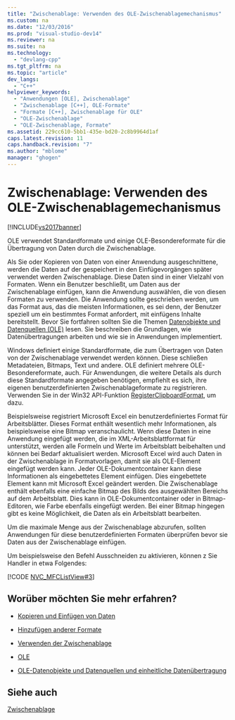 ```yaml
---
title: "Zwischenablage: Verwenden des OLE-Zwischenablagemechanismus"
ms.custom: na
ms.date: "12/03/2016"
ms.prod: "visual-studio-dev14"
ms.reviewer: na
ms.suite: na
ms.technology: 
  - "devlang-cpp"
ms.tgt_pltfrm: na
ms.topic: "article"
dev_langs: 
  - "C++"
helpviewer_keywords: 
  - "Anwendungen [OLE], Zwischenablage"
  - "Zwischenablage [C++], OLE-Formate"
  - "Formate [C++], Zwischenablage für OLE"
  - "OLE-Zwischenablage"
  - "OLE-Zwischenablage, Formate"
ms.assetid: 229cc610-5bb1-435e-bd20-2c8b9964d1af
caps.latest.revision: 11
caps.handback.revision: "7"
ms.author: "mblome"
manager: "ghogen"
---
```

# Zwischenablage: Verwenden des OLE-Zwischenablagemechanismus
[!INCLUDE[vs2017banner](../assembler/inline/includes/vs2017banner.md)]

OLE verwendet Standardformate und einige OLE\-Besondereformate für die Übertragung von Daten durch die Zwischenablage.  
  
 Als Sie oder Kopieren von Daten von einer Anwendung ausgeschnittene, werden die Daten auf der gespeichert in den Einfügevorgängen später verwendet werden Zwischenablage.  Diese Daten sind in einer Vielzahl von Formaten.  Wenn ein Benutzer beschließt, um Daten aus der Zwischenablage einfügen, kann die Anwendung auswählen, die von diesen Formaten zu verwenden.  Die Anwendung sollte geschrieben werden, um das Format aus, das die meisten Informationen, es sei denn, der Benutzer speziell um ein bestimmtes Format anfordert, mit einfügens Inhalte bereitstellt.  Bevor Sie fortfahren sollten Sie die Themen [Datenobjekte und Datenquellen \(OLE\)](../mfc/data-objects-and-data-sources-ole.md) lesen.  Sie beschreiben die Grundlagen, wie Datenübertragungen arbeiten und wie sie in Anwendungen implementiert.  
  
 Windows definiert einige Standardformate, die zum Übertragen von Daten von der Zwischenablage verwendet werden können.  Diese schließen Metadateien, Bitmaps, Text und andere.  OLE definiert mehrere OLE\-Besondereformate, auch.  Für Anwendungen, die weitere Details als durch diese Standardformate angegeben benötigen, empfiehlt es sich, ihre eigenen benutzerdefinierten Zwischenablageformate zu registrieren.  Verwenden Sie in der Win32 API\-Funktion [RegisterClipboardFormat](http://msdn.microsoft.com/library/windows/desktop/ms649049), um dazu.  
  
 Beispielsweise registriert Microsoft Excel ein benutzerdefiniertes Format für Arbeitsblätter.  Dieses Format enthält wesentlich mehr Informationen, als beispielsweise eine Bitmap veranschaulicht.  Wenn diese Daten in eine Anwendung eingefügt werden, die im XML\-Arbeitsblattformat für unterstützt, werden alle Formeln und Werte im Arbeitsblatt beibehalten und können bei Bedarf aktualisiert werden.  Microsoft Excel wird auch Daten in der Zwischenablage in Formatvorlagen, damit sie als OLE\-Element eingefügt werden kann.  Jeder OLE\-Dokumentcontainer kann diese Informationen als eingebettetes Element einfügen.  Dies eingebettete Element kann mit Microsoft Excel geändert werden.  Die Zwischenablage enthält ebenfalls eine einfache Bitmap des Bilds des ausgewählten Bereichs auf dem Arbeitsblatt.  Dies kann in OLE\-Dokumentcontainer oder in Bitmap\-Editoren, wie Farbe ebenfalls eingefügt werden.  Bei einer Bitmap hingegen gibt es keine Möglichkeit, die Daten als ein Arbeitsblatt bearbeiten.  
  
 Um die maximale Menge aus der Zwischenablage abzurufen, sollten Anwendungen für diese benutzerdefinierten Formaten überprüfen bevor sie Daten aus der Zwischenablage einfügen.  
  
 Um beispielsweise den Befehl Ausschneiden zu aktivieren, können z Sie Handler in etwa Folgendes:  
  
 [!CODE [NVC_MFCListView#3](../CodeSnippet/VS_Snippets_Cpp/NVC_MFCListView#3)]  
  
## Worüber möchten Sie mehr erfahren?  
  
-   [Kopieren und Einfügen von Daten](../mfc/clipboard-copying-and-pasting-data.md)  
  
-   [Hinzufügen anderer Formate](../mfc/clipboard-adding-other-formats.md)  
  
-   [Verwenden der Zwischenablage](../mfc/clipboard-using-the-windows-clipboard.md)  
  
-   [OLE](../mfc/ole-background.md)  
  
-   [OLE\-Datenobjekte und Datenquellen und einheitliche Datenübertragung](../mfc/data-objects-and-data-sources-ole.md)  
  
## Siehe auch  
 [Zwischenablage](../mfc/clipboard.md)
